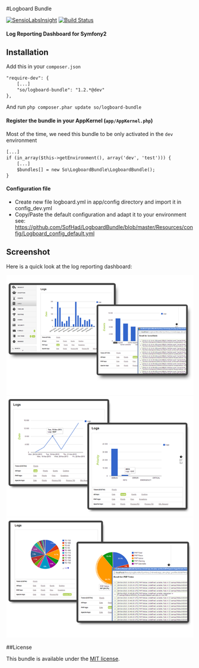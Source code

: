 #Logboard Bundle

[![SensioLabsInsight](https://insight.sensiolabs.com/projects/1804b213-0d85-40e8-8f67-d1c768c7b7e2/small.png)](https://insight.sensiolabs.com/projects/1804b213-0d85-40e8-8f67-d1c768c7b7e2)                                       [![Build Status](https://travis-ci.org/SofHad/LogboardBundle.png?branch=master,dev)](https://travis-ci.org/SofHad/LogboardBundle)

#### Log Reporting Dashboard for Symfony2

## Installation

Add this in your `composer.json`

    "require-dev": {
        [...]
        "so/logboard-bundle": "1.2.*@dev"
    },

And run `php composer.phar update so/logboard-bundle`


#### Register the bundle in your AppKernel (`app/AppKernel.php`)

Most of the time, we need this bundle to be only activated in the `dev` environment

    [...]
    if (in_array($this->getEnvironment(), array('dev', 'test'))) {
        [...]
        $bundles[] = new So\LogboardBundle\LogboardBundle();
    }

#### Configuration file
- Create new file logboard.yml in app/config directory and import it in config_dev.yml
- Copy/Paste the default configuration and adapt it to your environment
  see: https://github.com/SofHad/LogboardBundle/blob/master/Resources/config/Logboard_config_default.yml


## Screenshot

Here is a quick look at the log reporting dashboard:

![Screenshot](Resources/assets/screen_view1.png)
![Screenshot](Resources/assets/screen_view2.png)
![Screenshot](Resources/assets/screen_view3.png)

##License

This bundle is available under the [MIT license](Resources/meta/LICENSE).